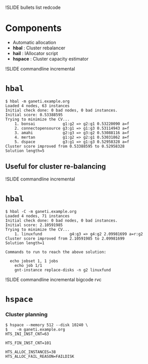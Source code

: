 !SLIDE bullets list redcode

# Components

* Automatic allocation
* **hbal** : Cluster rebalancer
* **hail** : IAllocator script
* **hspace** : Cluster capacity estimator

!SLIDE commandline incremental

# `hbal`

    $ hbal -m ganeti.example.org
    Loaded 4 nodes, 63 instances
    Initial check done: 0 bad nodes, 0 bad instances.
    Initial score: 0.53388595
    Trying to minimize the CV...
        1. bonsai            g1:g2 => g2:g1 0.53220090 a=f
        2. connectopensource g3:g1 => g1:g3 0.53114943 a=f
        3. amahi             g2:g3 => g3:g2 0.53088116 a=f
        4. mertan            g1:g2 => g2:g1 0.53031862 a=f
        5. dspace            g3:g1 => g1:g3 0.52958328 a=f
    Cluster score improved from 0.53388595 to 0.52958328
    Solution length=5

## Useful for cluster re-balancing

!SLIDE commandline incremental

# `hbal`

    $ hbal -C -m ganeti.example.org
    Loaded 4 nodes, 71 instances
    Initial check done: 0 bad nodes, 0 bad instances.
    Initial score: 2.10591985
    Trying to minimize the CV...
        1. linuxfund            g4:g3 => g4:g2 2.09981699 a=r:g2
    Cluster score improved from 2.10591985 to 2.09981699
    Solution length=1

    Commands to run to reach the above solution:
      
      echo jobset 1, 1 jobs
        echo job 1/1
        gnt-instance replace-disks -n g2 linuxfund

!SLIDE commandline incremental bigcode rvc

# `hspace`

### Cluster planning

    $ hspace --memory 512 --disk 10240 \
    $    -m ganeti.example.org
    HTS_INI_INST_CNT=63

    HTS_FIN_INST_CNT=101

    HTS_ALLOC_INSTANCES=38
    HTS_ALLOC_FAIL_REASON=FAILDISK
